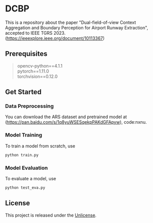 # DCBP
This is a repository about the paper "Dual-field-of-view Context Aggregation and Boundary Perception for Airport Runway Extraction", accepted to IEEE TGRS 2023.
(https://ieeexplore.ieee.org/document/10113367)

## Prerequisites

> opencv-python==4.1.1  
  pytorch==1.11.0  
  torchvision==0.12.0  
  
## Get Started
### Data Preprocessing
You can download the ARS dataset and pretrained model at (https://pan.baidu.com/s/1q8yuWSESqekpPAKdGFApyw), code:nxnu.
### Model Training
To train a model from scratch, use
```bash
python train.py
```
### Model Evaluation
To evaluate a model, use
```bash
python test_eva.py
```

## License
This project is released under the [Unlicense](/LICENSE).
